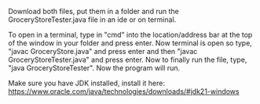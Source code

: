 Download both files, put them in a folder and run the GroceryStoreTester.java file in an ide or on terminal.

To open in a terminal, type in "cmd" into the location/address bar at the top of the window in your folder and press enter. Now terminal is open so type, "javac GroceryStore.java" and press enter and then "javac GroceryStoreTester.java" and press enter. Now to finally run the file, type, "java GroceryStoreTester". Now the program will run.

Make sure you have JDK installed, install it here: https://www.oracle.com/java/technologies/downloads/#jdk21-windows